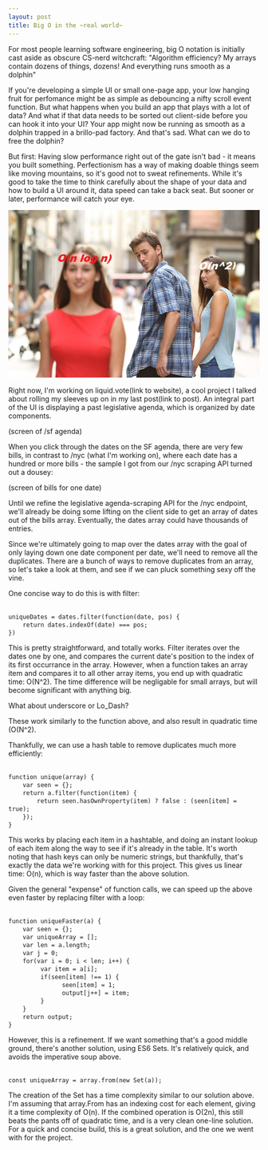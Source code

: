 ```yaml
---
layout: post
title: Big O in the ~real world~
---
```


For most people learning software engineering, big O notation is initially cast aside as obscure CS-nerd witchcraft: "Algorithm efficiency? My arrays contain dozens of things, dozens! And everything runs smooth as a dolphin"

If you're developing a simple UI or small one-page app, your low hanging fruit for perfomance might be as simple as debouncing a nifty scroll event function. But what happens when you build an app that plays with a lot of data? And what if that data needs to be sorted out client-side before you can hook it into your UI? Your app might now be running as smooth as a dolphin trapped in a brillo-pad factory. And that's sad. What can we do to free the dolphin?

But first: Having slow performance right out of the gate isn't bad - it means you built something. Perfectionism has a way of making doable things seem like moving mountains, so it's good not to sweat refinements. While it's good to take the time to think carefully about the shape of your data and how to build a UI around it, data speed can take a back seat. But sooner or later, performance will catch your eye.

![](/images/guygirlmeme.jpg)


Right now, I'm working on liquid.vote(link to website), a cool project I talked about rolling my sleeves up on in my last post(link to post). An integral part of the UI is displaying a past legislative agenda, which is organized by date components.

(screen of /sf agenda)

When you click through the dates on the SF agenda, there are very few bills, in contrast to /nyc (what I'm working on), where each date has a hundred or more bills - the sample I got from our /nyc scraping API turned out a dousey:

(screen of bills for one date)

Until we refine the legislative agenda-scraping API for the /nyc endpoint, we'll already be doing some lifting on the client side to get an array of dates out of the bills array. Eventually, the dates array could have thousands of entries.

Since we're ultimately going to map over the dates array with the goal of only laying down one date component per date, we'll need to remove all the duplicates. There are a bunch of ways to remove duplicates from an array, so let's take a look at them, and see if we can pluck something sexy off the vine.

One concise way to do this is with filter:

<pre><code>
uniqueDates = dates.filter(function(date, pos) {
    return dates.indexOf(date) === pos;
})
</code></pre>

This is pretty straightforward, and totally works. Filter iterates over the dates one by one, and compares the current date's position to the index of its first occurrance in the array. However, when a function takes an array item and compares it to all other array items, you end up with quadratic time: O(N^2). The time difference will be negligable for small arrays, but will become significant with anything big.

What about underscore or Lo_Dash?

These work similarly to the function above, and also result in quadratic time (O(N^2).

Thankfully, we can use a hash table to remove duplicates much more efficiently:

<pre><code>
function unique(array) {
    var seen = {};
    return a.filter(function(item) {
        return seen.hasOwnProperty(item) ? false : (seen[item] = true);
    });
}
</code></pre>

This works by placing each item in a hashtable, and doing an instant lookup of each item along the way to see if it's already in the table. It's worth noting that hash keys can only be numeric strings, but thankfully, that's exactly the data we're working with for this project. This gives us linear time: O(n), which is way faster than the above solution.

Given the general "expense" of function calls, we can speed up the above even faster by replacing filter with a loop:

<pre><code>
function uniqueFaster(a) {
    var seen = {};
    var uniqueArray = [];
    var len = a.length;
    var j = 0;
    for(var i = 0; i < len; i++) {
         var item = a[i];
         if(seen[item] !== 1) {
               seen[item] = 1;
               output[j++] = item;
         }
    }
    return output;
}
</code></pre>

However, this is a refinement. If we want something that's a good middle ground, there's another solution, using ES6 Sets. It's relatively quick, and avoids the imperative soup above.

<pre><code>
const uniqueArray = array.from(new Set(a));
</code></pre>

The creation of the Set has a time complexity similar to our solution above. I'm assuming that array.From has an indexing cost for each element, giving it a time complexity of O(n). If the combined operation is O(2n), this still beats the pants off of quadratic time, and is a very clean one-line solution. For a quick and concise build, this is a great solution, and the one we went with for the project.



